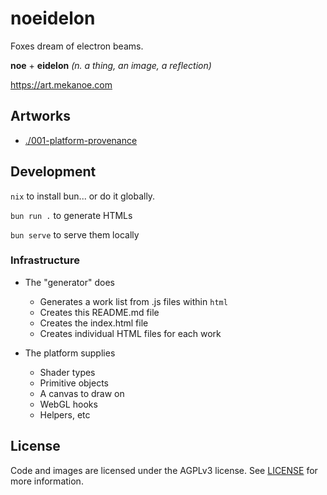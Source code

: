 # noeidelon

Foxes dream of electron beams.

**noe** + **eidelon** _(n. a thing, an image, a reflection)_

https://art.mekanoe.com

## Artworks

- [./001-platform-provenance](https://art.mekanoe.com/001-platform-provenance)

## Development

`nix` to install bun... or do it globally.

`bun run .` to generate HTMLs

`bun serve` to serve them locally

### Infrastructure

- The "generator" does

  - Generates a work list from .js files within `html`
  - Creates this README.md file
  - Creates the index.html file
  - Creates individual HTML files for each work

- The platform supplies
  - Shader types
  - Primitive objects
  - A canvas to draw on
  - WebGL hooks
  - Helpers, etc

## License

Code and images are licensed under the AGPLv3 license. See [LICENSE](./LICENSE) for more information.
